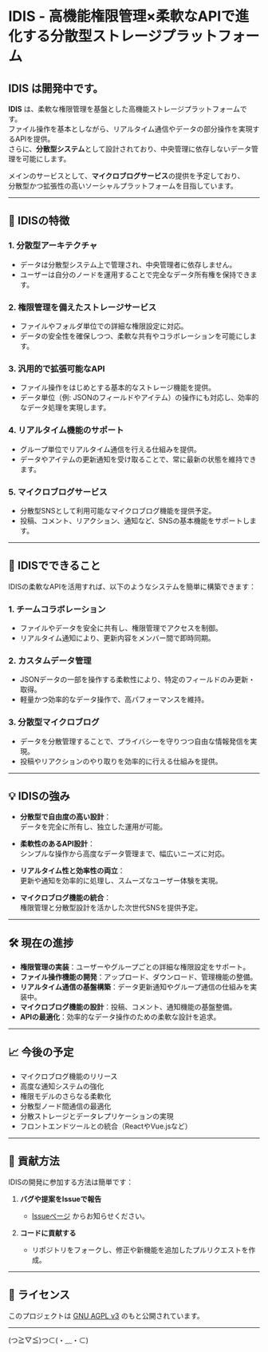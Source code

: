 # IDIS - 高機能権限管理×柔軟なAPIで進化する分散型ストレージプラットフォーム

## IDIS は開発中です。

**IDIS** は、柔軟な権限管理を基盤とした高機能ストレージプラットフォームです。  
ファイル操作を基本としながら、リアルタイム通信やデータの部分操作を実現するAPIを提供。  
さらに、**分散型システム**として設計されており、中央管理に依存しないデータ管理を可能にします。

メインのサービスとして、**マイクロブログサービス**の提供を予定しており、  
分散型かつ拡張性の高いソーシャルプラットフォームを目指しています。

---

## 🌟 IDISの特徴

### 1. **分散型アーキテクチャ**
- データは分散型システム上で管理され、中央管理者に依存しません。  
- ユーザーは自分のノードを運用することで完全なデータ所有権を保持できます。

### 2. **権限管理を備えたストレージサービス**
- ファイルやフォルダ単位での詳細な権限設定に対応。  
- データの安全性を確保しつつ、柔軟な共有やコラボレーションを可能にします。

### 3. **汎用的で拡張可能なAPI**
- ファイル操作をはじめとする基本的なストレージ機能を提供。  
- データ単位（例: JSONのフィールドやアイテム）の操作にも対応し、効率的なデータ処理を実現します。

### 4. **リアルタイム機能のサポート**
- グループ単位でリアルタイム通信を行える仕組みを提供。  
- データやアイテムの更新通知を受け取ることで、常に最新の状態を維持できます。

### 5. **マイクロブログサービス**
- 分散型SNSとして利用可能なマイクロブログ機能を提供予定。  
- 投稿、コメント、リアクション、通知など、SNSの基本機能をサポートします。

---

## 🎯 IDISでできること

IDISの柔軟なAPIを活用すれば、以下のようなシステムを簡単に構築できます：

### 1. **チームコラボレーション**  
   - ファイルやデータを安全に共有し、権限管理でアクセスを制御。  
   - リアルタイム通知により、更新内容をメンバー間で即時同期。

### 2. **カスタムデータ管理**  
   - JSONデータの一部を操作する柔軟性により、特定のフィールドのみ更新・取得。  
   - 軽量かつ効率的なデータ操作で、高パフォーマンスを維持。

### 3. **分散型マイクロブログ**  
   - データを分散管理することで、プライバシーを守りつつ自由な情報発信を実現。  
   - 投稿やリアクションのやり取りを効率的に行える仕組みを提供。

---

## 💡 IDISの強み

- **分散型で自由度の高い設計**：  
  データを完全に所有し、独立した運用が可能。

- **柔軟性のあるAPI設計**：  
  シンプルな操作から高度なデータ管理まで、幅広いニーズに対応。

- **リアルタイム性と効率性の両立**：  
  更新や通知を効率的に処理し、スムーズなユーザー体験を実現。

- **マイクロブログ機能の統合**：  
  権限管理と分散型設計を活かした次世代SNSを提供予定。

---

## 🛠️ 現在の進捗

- **権限管理の実装**：ユーザーやグループごとの詳細な権限設定をサポート。  
- **ファイル操作機能の開発**：アップロード、ダウンロード、管理機能の整備。  
- **リアルタイム通信の基盤構築**：データ更新通知やグループ通信の仕組みを実装中。  
- **マイクロブログ機能の設計**：投稿、コメント、通知機能の基盤整備。  
- **APIの最適化**：効率的なデータ操作のための柔軟な設計を追求。

---

## 📈 今後の予定

- マイクロブログ機能のリリース  
- 高度な通知システムの強化  
- 権限モデルのさらなる柔軟化  
- 分散型ノード間通信の最適化  
- 分散ストレージとデータレプリケーションの実現  
- フロントエンドツールとの統合（ReactやVue.jsなど）  

---

## 🤝 貢献方法

IDISの開発に参加する方法は簡単です：

1. **バグや提案をIssueで報告**  
   - [Issueページ](https://github.com/371tti/idis_rust/issues) からお知らせください。

2. **コードに貢献する**  
   - リポジトリをフォークし、修正や新機能を追加したプルリクエストを作成。

---

## 📜 ライセンス

このプロジェクトは [GNU AGPL v3](https://github.com/371tti/idis_rust/blob/master/LICENSE) のもと公開されています。

---

(⁠つ⁠≧⁠▽⁠≦⁠)⁠つ⊂⁠(⁠・⁠﹏⁠・⁠⊂⁠)